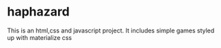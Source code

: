 # haphazard
 This is an html,css and javascript project.  It includes simple games styled up with materialize css
